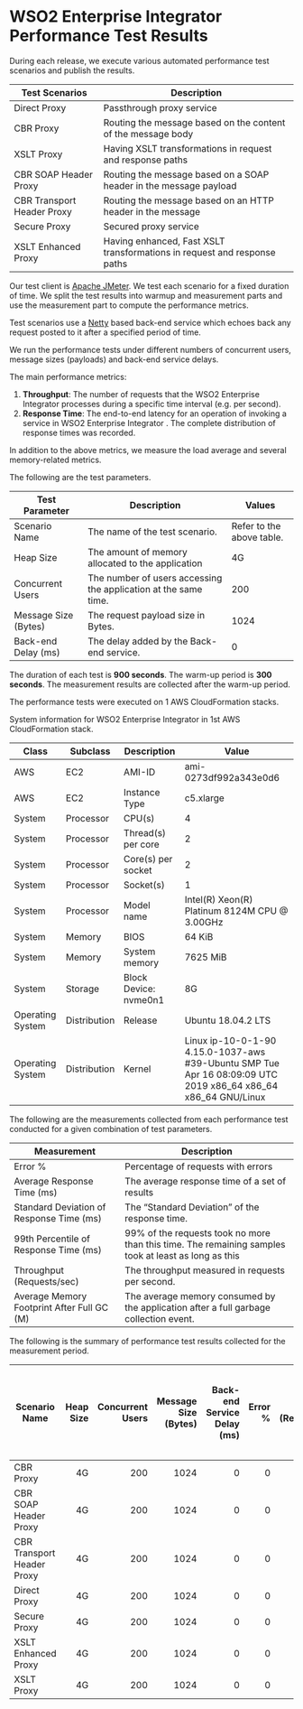 # WSO2 Enterprise Integrator Performance Test Results

During each release, we execute various automated performance test scenarios and publish the results.

| Test Scenarios | Description |
| --- | --- |
| Direct Proxy | Passthrough proxy service |
| CBR Proxy | Routing the message based on the content of the message body |
| XSLT Proxy | Having XSLT transformations in request and response paths |
| CBR SOAP Header Proxy | Routing the message based on a SOAP header in the message payload |
| CBR Transport Header Proxy | Routing the message based on an HTTP header in the message |
| Secure Proxy | Secured proxy service |
| XSLT Enhanced Proxy | Having enhanced, Fast XSLT transformations in request and response paths |

Our test client is [Apache JMeter](https://jmeter.apache.org/index.html). We test each scenario for a fixed duration of
time. We split the test results into warmup and measurement parts and use the measurement part to compute the
performance metrics.

Test scenarios use a [Netty](https://netty.io/) based back-end service which echoes back any request
posted to it after a specified period of time.

We run the performance tests under different numbers of concurrent users, message sizes (payloads) and back-end service
delays.

The main performance metrics:

1. **Throughput**: The number of requests that the WSO2 Enterprise Integrator processes during a specific time interval (e.g. per second).
2. **Response Time**: The end-to-end latency for an operation of invoking a service in WSO2 Enterprise Integrator . The complete distribution of response times was recorded.

In addition to the above metrics, we measure the load average and several memory-related metrics.

The following are the test parameters.

| Test Parameter | Description | Values |
| --- | --- | --- |
| Scenario Name | The name of the test scenario. | Refer to the above table. |
| Heap Size | The amount of memory allocated to the application | 4G |
| Concurrent Users | The number of users accessing the application at the same time. | 200 |
| Message Size (Bytes) | The request payload size in Bytes. | 1024 |
| Back-end Delay (ms) | The delay added by the Back-end service. | 0 |

The duration of each test is **900 seconds**. The warm-up period is **300 seconds**.
The measurement results are collected after the warm-up period.

The performance tests were executed on 1 AWS CloudFormation stacks.


System information for WSO2 Enterprise Integrator in 1st AWS CloudFormation stack.

| Class | Subclass | Description | Value |
| --- | --- | --- | --- |
| AWS | EC2 | AMI-ID | ami-0273df992a343e0d6 |
| AWS | EC2 | Instance Type | c5.xlarge |
| System | Processor | CPU(s) | 4 |
| System | Processor | Thread(s) per core | 2 |
| System | Processor | Core(s) per socket | 2 |
| System | Processor | Socket(s) | 1 |
| System | Processor | Model name | Intel(R) Xeon(R) Platinum 8124M CPU @ 3.00GHz |
| System | Memory | BIOS | 64 KiB |
| System | Memory | System memory | 7625 MiB |
| System | Storage | Block Device: nvme0n1 | 8G |
| Operating System | Distribution | Release | Ubuntu 18.04.2 LTS |
| Operating System | Distribution | Kernel | Linux ip-10-0-1-90 4.15.0-1037-aws #39-Ubuntu SMP Tue Apr 16 08:09:09 UTC 2019 x86_64 x86_64 x86_64 GNU/Linux |


The following are the measurements collected from each performance test conducted for a given combination of
test parameters.

| Measurement | Description |
| --- | --- |
| Error % | Percentage of requests with errors |
| Average Response Time (ms) | The average response time of a set of results |
| Standard Deviation of Response Time (ms) | The “Standard Deviation” of the response time. |
| 99th Percentile of Response Time (ms) | 99% of the requests took no more than this time. The remaining samples took at least as long as this |
| Throughput (Requests/sec) | The throughput measured in requests per second. |
| Average Memory Footprint After Full GC (M) | The average memory consumed by the application after a full garbage collection event. |

The following is the summary of performance test results collected for the measurement period.

|  Scenario Name | Heap Size | Concurrent Users | Message Size (Bytes) | Back-end Service Delay (ms) | Error % | Throughput (Requests/sec) | Average Response Time (ms) | Standard Deviation of Response Time (ms) | 99th Percentile of Response Time (ms) | WSO2 Enterprise Integrator GC Throughput (%) | Average WSO2 Enterprise Integrator Memory Footprint After Full GC (M) |
|---|---:|---:|---:|---:|---:|---:|---:|---:|---:|---:|---:|
|  CBR Proxy | 4G | 200 | 1024 | 0 | 0 | 9262.79 | 21.48 | 17.24 | 110 | 98.99 | 72.212 |
|  CBR SOAP Header Proxy | 4G | 200 | 1024 | 0 | 0 | 10985.15 | 18.13 | 18.17 | 110 | 99.02 | 62.916 |
|  CBR Transport Header Proxy | 4G | 200 | 1024 | 0 | 0 | 18834.75 | 10.54 | 15.68 | 101 | 99.23 | 41.717 |
|  Direct Proxy | 4G | 200 | 1024 | 0 | 0 | 19062.16 | 10.34 | 16.64 | 103 | 99.19 | 68.593 |
|  Secure Proxy | 4G | 200 | 1024 | 0 | 0 | 500.44 | 399.59 | 283.83 | 1263 | 98.84 | 61.054 |
|  XSLT Enhanced Proxy | 4G | 200 | 1024 | 0 | 0 | 7196.05 | 27.71 | 23.72 | 109 | 98.78 | 83.764 |
|  XSLT Proxy | 4G | 200 | 1024 | 0 | 0 | 3833.35 | 52.09 | 36.64 | 192 | 96.88 | 78.802 |
